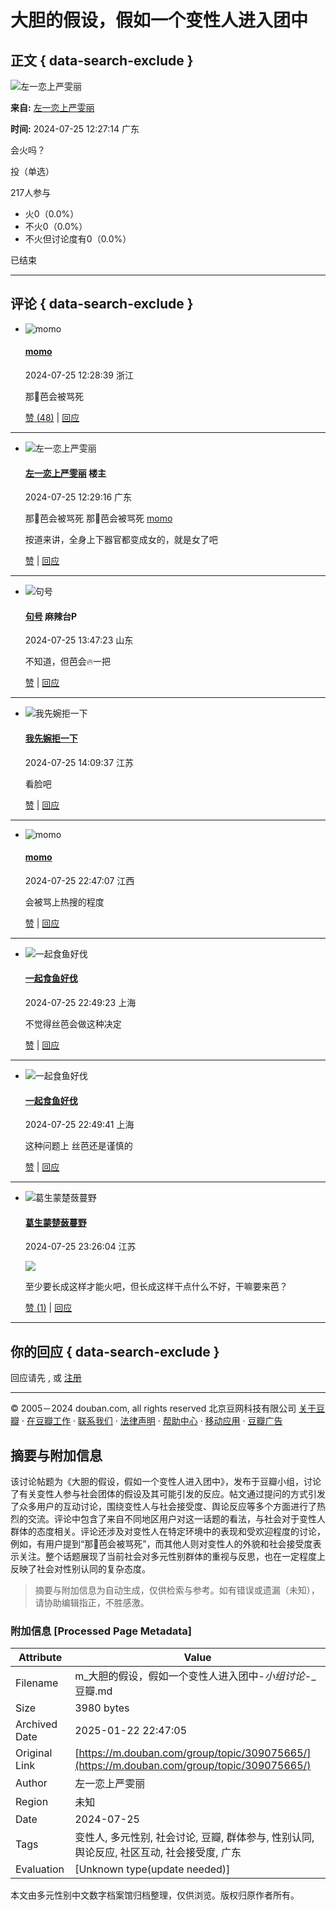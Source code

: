 # 大胆的假设，假如一个变性人进入团中

## 正文 { data-search-exclude }


![左一恋上严雯丽](https://img9.doubanio.com/icon/up211228139-14.jpg)

**来自:** [左一恋上严雯丽](https://www.douban.com/people/211228139/)

**时间:** 2024-07-25 12:27:14 广东

会火吗？

投（单选）

217人参与

- 火0（0.0%）
- 不火0（0.0%）
- 不火但讨论度有0（0.0%）

已结束

---

## 评论 { data-search-exclude }

- ![momo](https://img3.doubanio.com/icon/up271363912-2.jpg)
    
    #### [momo](https://www.douban.com/people/271363912/) 
    2024-07-25 12:28:39 浙江
    
    那🐶芭会被骂死
    
    [赞 (48)](javascript:void\(0\);) | [回应](https://www.douban.com/group/topic/309075665/?cid=5693742082#last)

---

- ![左一恋上严雯丽](https://img9.doubanio.com/icon/up211228139-14.jpg)
    
    #### [左一恋上严雯丽](https://www.douban.com/people/211228139/) 楼主 
    2024-07-25 12:29:16 广东
    
    那🐶芭会被骂死 那🐶芭会被骂死 [momo](https://www.douban.com/people/271363912/)
    
    按道来讲，全身上下器官都变成女的，就是女了吧
    
    [赞](javascript:void\(0\);) | [回应](https://www.douban.com/group/topic/309075665/?cid=5693742579#last)

---

- ![句号](https://img3.doubanio.com/icon/up223580680-13.jpg)
    
    #### [句号](https://www.douban.com/people/223580680/) 麻辣台P 
    2024-07-25 13:47:23 山东
    
    不知道，但芭会🔥一把
    
    [赞](javascript:void\(0\);) | [回应](https://www.douban.com/group/topic/309075665/?cid=5693803980#last)

---

- ![我先婉拒一下](https://img3.doubanio.com/icon/up276397468-13.jpg)
    
    #### [我先婉拒一下](https://www.douban.com/people/276397468/) 
    2024-07-25 14:09:37 江苏
    
    看脸吧
    
    [赞](javascript:void\(0\);) | [回应](https://www.douban.com/group/topic/309075665/?cid=5693820010#last)

---

- ![momo](https://img9.doubanio.com/icon/up225164480-5.jpg)
    
    #### [momo](https://www.douban.com/people/225164480/) 
    2024-07-25 22:47:07 江西
    
    会被骂上热搜的程度
    
    [赞](javascript:void\(0\);) | [回应](https://www.douban.com/group/topic/309075665/?cid=5694271916#last)

---

- ![一起食鱼好伐](https://img9.doubanio.com/icon/up205968122-5.jpg)
    
    #### [一起食鱼好伐](https://www.douban.com/people/205968122/) 
    2024-07-25 22:49:23 上海
    
    不觉得丝芭会做这种决定
    
    [赞](javascript:void\(0\);) | [回应](https://www.douban.com/group/topic/309075665/?cid=5694274523#last)

---

- ![一起食鱼好伐](https://img9.doubanio.com/icon/up205968122-5.jpg)
    
    #### [一起食鱼好伐](https://www.douban.com/people/205968122/) 
    2024-07-25 22:49:41 上海
    
    这种问题上 丝芭还是谨慎的
    
    [赞](javascript:void\(0\);) | [回应](https://www.douban.com/group/topic/309075665/?cid=5694274869#last)

---

- ![葛生蒙楚蔹蔓野](https://img3.doubanio.com/icon/up240457707-2.jpg)
    
    #### [葛生蒙楚蔹蔓野](https://www.douban.com/people/240457707/) 
    2024-07-25 23:26:04 江苏
    
    ![](https://img3.doubanio.com/view/richtext/large/public/p742844152.jpg)
    
    至少要长成这样才能火吧，但长成这样干点什么不好，干嘛要来芭？
    
    [赞 (1)](javascript:void\(0\);) | [回应](https://www.douban.com/group/topic/309075665/?cid=5694315112#last)

---

## 你的回应 { data-search-exclude }

回应请先 , 或 [注册](/accounts/register?reason=discuss)

---

© 2005－2024 douban.com, all rights reserved 北京豆网科技有限公司 [关于豆瓣](https://www.douban.com/about) · [在豆瓣工作](https://www.douban.com/jobs) · [联系我们](https://www.douban.com/about?topic=contactus) · [法律声明](https://www.douban.com/about/legal) · [帮助中心](https://help.douban.com/group) · [移动应用](https://www.douban.com/doubanapp/) · [豆瓣广告](https://www.douban.com/partner/)
<!-- tcd_original_link https://m.douban.com/group/topic/309075665/ -->


## 摘要与附加信息

<!-- tcd_abstract -->
该讨论帖题为《大胆的假设，假如一个变性人进入团中》，发布于豆瓣小组，讨论了有关变性人参与社会团体的假设及其可能引发的反应。帖文通过提问的方式引发了众多用户的互动讨论，围绕变性人与社会接受度、舆论反应等多个方面进行了热烈的交流。评论中包含了来自不同地区用户对这一话题的看法，与社会对于变性人群体的态度相关。评论还涉及对变性人在特定环境中的表现和受欢迎程度的讨论，例如，有用户提到“那🐶芭会被骂死”，而其他人则对变性人的外貌和社会接受度表示关注。整个话题展现了当前社会对多元性别群体的重视与反思，也在一定程度上反映了社会对性别认同的复杂态度。
<!-- tcd_abstract_end -->

> 摘要与附加信息为自动生成，仅供检索与参考。如有错误或遗漏（未知），请协助编辑指正，不胜感激。

### 附加信息 [Processed Page Metadata]

| Attribute       | Value                                  |
|-----------------|----------------------------------------|
| Filename        | m_大胆的假设，假如一个变性人进入团中-_小组讨论_-_豆瓣.md                             |
| Size            | 3980 bytes                           |
| Archived Date   | 2025-01-22 22:47:05                             |
| Original Link   | [https://m.douban.com/group/topic/309075665/](https://m.douban.com/group/topic/309075665/)                       |
| Author          | 左一恋上严雯丽                               |
| Region          | 未知                               |
| Date            | 2024-07-25                                 |
| Tags            | 变性人, 多元性别, 社会讨论, 豆瓣, 群体参与, 性别认同, 舆论反应, 社区互动, 社会接受度, 广东                                 |
| Evaluation            | [Unknown type(update needed)]                                 |
<!-- tcd_table_end -->

本文由多元性别中文数字档案馆归档整理，仅供浏览。版权归原作者所有。
